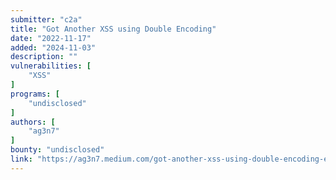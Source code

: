 ```yaml
---
submitter: "c2a"
title: "Got Another XSS using Double Encoding"
date: "2022-11-17"
added: "2024-11-03"
description: ""
vulnerabilities: [
    "XSS"
]
programs: [
    "undisclosed"
]
authors: [
    "ag3n7"
]
bounty: "undisclosed"
link: "https://ag3n7.medium.com/got-another-xss-using-double-encoding-e6493a9f7368"
---
```




